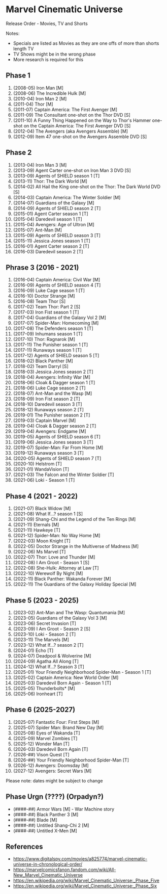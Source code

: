 # Marvel Cinematic Universe
Release Order - Movies, TV and Shorts

Notes:
- Specials are listed as Movies as they are one offs of more than shorts length TV
- TV Shows might be in the wrong phase
- More research is required for this

## Phase 1
1. (2008-05) Iron Man [M]
1. (2008-06) The Incredible Hulk [M]
1. (2010-04) Iron Man 2 [M]
1. (2011-04) Thor [M]
1. (2011-07) Captain America: The First Avenger [M]
1. (2011-09) The Consultant one-shot on the Thor DVD [S]
1. (2011-10) A Funny Thing Happened on the Way to Thor's Hammer one-shot on the Captain America: The First Avenger DVD [S]
1. (2012-04) The Avengers (aka Avengers Assemble) [M]
1. (2012-09) Item 47 one-shot on the Avengers Assemble DVD [S]

## Phase 2
1. (2013-04) Iron Man 3 [M]
1. (2013-09) Agent Carter one-shot on Iron Man 3 DVD [S]
1. (2013-09) Agents of SHIELD season 1 [T]
1. (2013-11) Thor: The Dark World [M]
1. (2014-02) All Hail the King one-shot on the Thor: The Dark World DVD [S]
1. (2014-03) Captain America: The Winter Soldier [M]
1. (2014-07) Guardians of the Galaxy [M]
1. (2014-09) Agents of SHIELD season 2 [T]
1. (2015-01) Agent Carter season 1 [T]
1. (2015-04) Daredevil season 1 [T]
1. (2015-04) Avengers: Age of Ultron [M]
1. (2015-07) Ant-Man [M]
1. (2015-09) Agents of SHIELD season 3 [T]
1. (2015-11) Jessica Jones season 1 [T]
1. (2016-01) Agent Carter season 2 [T]
1. (2016-03) Daredevil season 2 [T]

## Phrase 3 (2016 - 2021)
1. (2016-04) Captain America: Civil War [M]
1. (2016-09) Agents of SHIELD season 4 [T]
1. (2016-09) Luke Cage season 1 [T]
1. (2016-10) Doctor Strange [M]
1. (2016-08) Team Thor [S]
1. (2017-02) Team Thor: Part 2 [S]
1. (2017-03) Iron Fist season 1 [T]
1. (2017-04) Guardians of the Galaxy Vol 2 [M]
1. (2017-07) Spider-Man: Homecoming [M]
1. (2017-08) The Defenders season 1 [T]
1. (2017-09) Inhumans season 1 [T]
1. (2017-10) Thor: Ragnarok [M]
1. (2017-11) The Punisher season 1 [T]
1. (2017-11) Runaways season 1 [T]
1. (2017-12) Agents of SHIELD season 5 [T]
1. (2018-02) Black Panther [M]
1. (2018-02) Team Darryl [S]
1. (2018-03) Jessica Jones season 2 [T]
1. (2018-04) Avengers: Infinity War [M]
1. (2018-06) Cloak & Dagger season 1 [T]
1. (2018-06) Luke Cage season 2 [T]
1. (2018-07) Ant-Man and the Wasp [M]
1. (2018-09) Iron Fist season 2 [T]
1. (2018-10) Daredevil season 3 [T]
1. (2018-12) Runaways season 2 [T]
1. (2019-01) The Punisher season 2 [T]
1. (2019-03) Captain Marvel [M]
1. (2019-04) Cloak & Dagger season 2 [T]
1. (2019-04) Avengers: Endgame [M]
1. (2019-05) Agents of SHIELD season 6 [T]
1. (2019-06) Jessica Jones season 3 [T]
1. (2019-07) Spider-Man: Far From Home [M]
1. (2019-12) Runaways season 3 [T]
1. (2020-05) Agents of SHIELD season 7 [T]
1. (2020-10) Helstrom [T]
1. (2021-01) WandaVision [T]
1. (2021-03) The Falcon and the Winter Soldier [T]
1. (2021-06) Loki - Season 1 [T]

## Phase 4 (2021 - 2022)
1. (2021-07) Black Widow [M]
1. (2021-08) What If...? season 1 [S]
1. (2021-09) Shang-Chi and the Legend of the Ten Rings [M]
1. (2021-11) Eternals [M]
1. (2021-11) Hawkeye [T]
1. (2021-12) Spider-Man: No Way Home [M]
1. (2022-03) Moon Knight [T]
1. (2022-05) Doctor Strange in the Multiverse of Madness [M]
1. (2022-06) Ms Marvel [T]
1. (2022-07) Thor: Love and Thunder [M]
1. (2022-08) I Am Groot - Season 1 [S]
1. (2022-08) She-Hulk: Attorney at Law [T]
1. (2022-10) Werewolf By Night [M]
1. (2022-11) Black Panther: Wakanda Forever [M]
1. (2022-11) The Guardians of the Galaxy Holiday Special [M]

## Phase 5 (2023 - 2025)
1. (2023-02) Ant-Man and The Wasp: Quantumania [M]
1. (2023-05) Guardians of the Galaxy Vol 3 [M]
1. (2023-06) Secret Invasion [T]
1. (2023-09) I Am Groot - Season 2 [S]
1. (2023-10) Loki - Season 2 [T]
1. (2023-11) The Marvels [M]
1. (2023-12) What If...? season 2 [T]
1. (2024-01) Echo [T]
1. (2024-07) Deadpool & Wolverine [M]
1. (2024-09) Agatha All Along [T]
1. (2024-12) What If...? Season 3 [T]
1. (2025-01) Your Friendly Neighborhood Spider-Man - Season 1 [T]
1. (2025-02) Captain America: New World Order [M]
1. (2025-03) Daredevil Born Again - Season 1 [T]
1. (2025-05) Thunderbolts* [M]
1. (2025-06) Ironheart [T]

## Phase 6 (2025-2027)
1. (2025-07) Fantastic Four: First Steps [M]
1. (2025-07) Spider Man: Brand New Day [M]
1. (2025-08) Eyes of Wakanda [T]
1. (2025-09) Marvel Zombies [T]
1. (2025-12) Wonder Man [T]
1. (2026-03) Daredevil Born Again [T]
1. (2026-##) Vison Quest [T]
1. (2026-##) Your Friendly Neighborhood Spider-Man [T]
1. (2026-12) Avengers: Doomsday [M]
1. (2027-12) Avengers: Secret Wars [M]

Please note: dates might be subject to change

## Phase Urgn (????) (Orpadyn?)
* (####-##) Armor Wars [M] - War Machine story
* (####-##) Black Panther 3 [M]
* (####-##) Blade [M]
* (####-##) Untitled Shang-Chi 2 [M]
* (####-##) Untitled X-Men [M]

## References
- <https://www.digitalspy.com/movies/a825774/marvel-cinematic-universe-in-chronological-order/>
- <https://marvelcomicsfanon.fandom.com/wiki/All-New_Marvel_Cinematic_Universe>
- <https://en.wikipedia.org/wiki/Marvel_Cinematic_Universe:_Phase_Five>
- <https://en.wikipedia.org/wiki/Marvel_Cinematic_Universe:_Phase_Six>